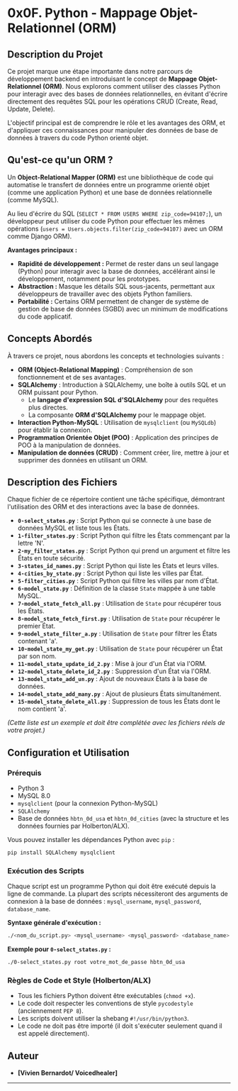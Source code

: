 # 0x0F. Python - Mappage Objet-Relationnel (ORM)

## Description du Projet

Ce projet marque une étape importante dans notre parcours de développement backend en introduisant le concept de **Mappage Objet-Relationnel (ORM)**. Nous explorons comment utiliser des classes Python pour interagir avec des bases de données relationnelles, en évitant d'écrire directement des requêtes SQL pour les opérations CRUD (Create, Read, Update, Delete).

L'objectif principal est de comprendre le rôle et les avantages des ORM, et d'appliquer ces connaissances pour manipuler des données de base de données à travers du code Python orienté objet.

## Qu'est-ce qu'un ORM ?

Un **Object-Relational Mapper (ORM)** est une bibliothèque de code qui automatise le transfert de données entre un programme orienté objet (comme une application Python) et une base de données relationnelle (comme MySQL).

Au lieu d'écrire du SQL (`SELECT * FROM USERS WHERE zip_code=94107;`), un développeur peut utiliser du code Python pour effectuer les mêmes opérations (`users = Users.objects.filter(zip_code=94107)` avec un ORM comme Django ORM).

**Avantages principaux :**

* **Rapidité de développement :** Permet de rester dans un seul langage (Python) pour interagir avec la base de données, accélérant ainsi le développement, notamment pour les prototypes.
* **Abstraction :** Masque les détails SQL sous-jacents, permettant aux développeurs de travailler avec des objets Python familiers.
* **Portabilité :** Certains ORM permettent de changer de système de gestion de base de données (SGBD) avec un minimum de modifications du code applicatif.


## Concepts Abordés

À travers ce projet, nous abordons les concepts et technologies suivants :

* **ORM (Object-Relational Mapping)** : Compréhension de son fonctionnement et de ses avantages.
* **SQLAlchemy** : Introduction à SQLAlchemy, une boîte à outils SQL et un ORM puissant pour Python.
    * Le **langage d'expression SQL d'SQLAlchemy** pour des requêtes plus directes.
    * La composante **ORM d'SQLAlchemy** pour le mappage objet.
* **Interaction Python-MySQL** : Utilisation de `mysqlclient` (ou `MySQLdb`) pour établir la connexion.
* **Programmation Orientée Objet (POO)** : Application des principes de POO à la manipulation de données.
* **Manipulation de données (CRUD)** : Comment créer, lire, mettre à jour et supprimer des données en utilisant un ORM.


## Description des Fichiers

Chaque fichier de ce répertoire contient une tâche spécifique, démontrant l'utilisation des ORM et des interactions avec la base de données.

* **`0-select_states.py`** : Script Python qui se connecte à une base de données MySQL et liste tous les États.
* **`1-filter_states.py`** : Script Python qui filtre les États commençant par la lettre 'N'.
* **`2-my_filter_states.py`** : Script Python qui prend un argument et filtre les États en toute sécurité.
* **`3-states_id_names.py`** : Script Python qui liste les États et leurs villes.
* **`4-cities_by_state.py`** : Script Python qui liste les villes par État.
* **`5-filter_cities.py`** : Script Python qui filtre les villes par nom d'État.
* **`6-model_state.py`** : Définition de la classe `State` mappée à une table MySQL.
* **`7-model_state_fetch_all.py`** : Utilisation de `State` pour récupérer tous les États.
* **`8-model_state_fetch_first.py`** : Utilisation de `State` pour récupérer le premier État.
* **`9-model_state_filter_a.py`** : Utilisation de `State` pour filtrer les États contenant 'a'.
* **`10-model_state_my_get.py`** : Utilisation de `State` pour récupérer un État par son nom.
* **`11-model_state_update_id_2.py`** : Mise à jour d'un État via l'ORM.
* **`12-model_state_delete_id_2.py`** : Suppression d'un État via l'ORM.
* **`13-model_state_add_un.py`** : Ajout de nouveaux États à la base de données.
* **`14-model_state_add_many.py`** : Ajout de plusieurs États simultanément.
* **`15-model_state_delete_all.py`** : Suppression de tous les États dont le nom contient 'a'.

*(Cette liste est un exemple et doit être complétée avec les fichiers réels de votre projet.)*

## Configuration et Utilisation

### Prérequis

* Python 3
* MySQL 8.0
* `mysqlclient` (pour la connexion Python-MySQL)
* `SQLAlchemy`
* Base de données `hbtn_0d_usa` et `hbtn_0d_cities` (avec la structure et les données fournies par Holberton/ALX).

Vous pouvez installer les dépendances Python avec `pip` :

```bash
pip install SQLAlchemy mysqlclient
```


### Exécution des Scripts

Chaque script est un programme Python qui doit être exécuté depuis la ligne de commande. La plupart des scripts nécessiteront des arguments de connexion à la base de données : `mysql_username`, `mysql_password`, `database_name`.

**Syntaxe générale d'exécution :**

```bash
./<nom_du_script.py> <mysql_username> <mysql_password> <database_name>
```

**Exemple pour `0-select_states.py` :**

```bash
./0-select_states.py root votre_mot_de_passe hbtn_0d_usa
```


### Règles de Code et Style (Holberton/ALX)

* Tous les fichiers Python doivent être exécutables (`chmod +x`).
* Le code doit respecter les conventions de style `pycodestyle` (anciennement `PEP 8`).
* Les scripts doivent utiliser la shebang `#!/usr/bin/python3`.
* Le code ne doit pas être importé (il doit s'exécuter seulement quand il est appelé directement).


## Auteur

* **[Vivien Bernardot/ Voicedhealer]**

---